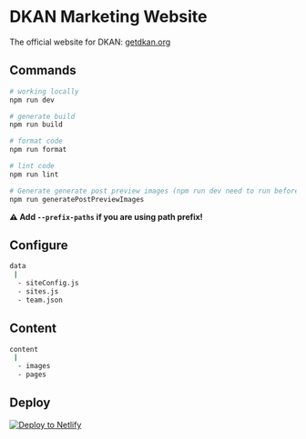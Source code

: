 
# DKAN Marketing Website

The official website for DKAN: [getdkan.org](http://getdkan.com)


## Commands

```sh
# working locally
npm run dev

# generate build
npm run build

# format code
npm run format

# lint code
npm run lint

# Generate generate post preview images (npm run dev need to run before)
npm run generatePostPreviewImages
```

**:warning: Add `--prefix-paths` if you are using path prefix!**

## Configure

```bash
data
 |
  - siteConfig.js
  - sites.js
  - team.json
```

## Content

```bash
content
 |
  - images
  - pages
```

## Deploy

[![Deploy to Netlify](https://www.netlify.com/img/deploy/button.svg)](https://app.netlify.com/start/deploy?repository=https://github.com/maxpou/gatsby-starter-morning-dew)